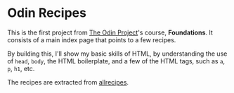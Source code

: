 # Odin Recipes

This is the first project from [The Odin Project](https://www.theodinproject.com/)'s course, **Foundations**. It consists of a main index page that points to a few recipes.

By building this, I'll show my basic skills of HTML, by understanding the use of `head`, `body`, the HTML boilerplate, and a few of the HTML tags, such as `a`, `p`, `h1`, etc.

The recipes are extracted from [allrecipes](https://www.allrecipes.com/).